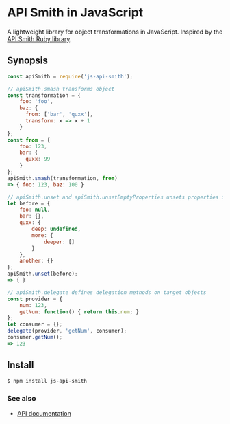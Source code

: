 # API Smith in JavaScript

A lightweight library for object transformations in JavaScript. Inspired by the [API Smith Ruby library](https://github.com/Sutto/api_smith).

## Synopsis

```javascript
const apiSmith = require('js-api-smith');

// apiSmith.smash transforms object
const transformation = {
    foo: 'foo',
    baz: {
      from: ['bar', 'quxx'],
      transform: x => x + 1
    }
};
const from = {
    foo: 123,
    bar: {
      quxx: 99
    }
};
apiSmith.smash(transformation, from)
=> { foo: 123, baz: 100 }

// apiSmith.unset and apiSmith.unsetEmptyProperties unsets properties in object by mutation
let before = {
    foo: null,
    bar: {},
    quxx: {
        deep: undefined,
        more: {
            deeper: []
        }
    },
    another: {}
};
apiSmith.unset(before);
=> { }

// apiSmith.delegate defines delegation methods on target objects
const provider = {
    num: 123,
    getNum: function() { return this.num; }
};
let consumer = {};
delegate(provider, 'getNum', consumer);
consumer.getNum();
=> 123
```

## Install

```bash
$ npm install js-api-smith
```

### See also
* [API documentation](doc.md)
